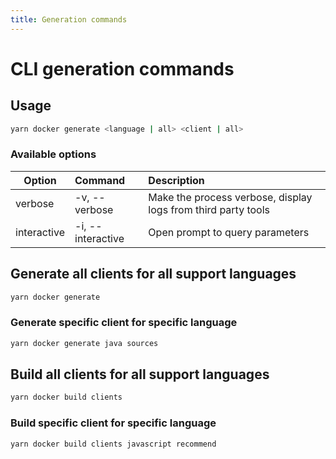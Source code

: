 ```yaml
---
title: Generation commands
---
```


# CLI generation commands

## Usage

```bash
yarn docker generate <language | all> <client | all>
```

### Available options

| Option      | Command           | Description                                                   |
| ----------- | :---------------- | :------------------------------------------------------------ |
| verbose     | -v, --verbose     | Make the process verbose, display logs from third party tools |
| interactive | -i, --interactive | Open prompt to query parameters                               |

## Generate all clients for all support languages

```bash
yarn docker generate
```

### Generate specific client for specific language

```bash
yarn docker generate java sources
```

## Build all clients for all support languages

```bash
yarn docker build clients
```

### Build specific client for specific language

```bash
yarn docker build clients javascript recommend
```
